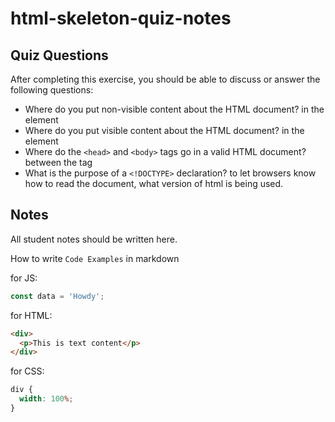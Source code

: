 # html-skeleton-quiz-notes

## Quiz Questions

After completing this exercise, you should be able to discuss or answer the following questions:

- Where do you put non-visible content about the HTML document?
  in the <head> element
- Where do you put visible content about the HTML document?
  in the <body> element
- Where do the `<head>` and `<body>` tags go in a valid HTML document?
  between the <html> tag
- What is the purpose of a `<!DOCTYPE>` declaration?
  to let browsers know how to read the document, what version of html is being used.

## Notes

All student notes should be written here.

How to write `Code Examples` in markdown

for JS:

```javascript
const data = 'Howdy';
```

for HTML:

```html
<div>
  <p>This is text content</p>
</div>
```

for CSS:

```css
div {
  width: 100%;
}
```
